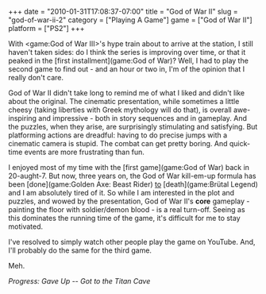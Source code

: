 +++
date = "2010-01-31T17:08:37-07:00"
title = "God of War II"
slug = "god-of-war-ii-2"
category = ["Playing A Game"]
game = ["God of War II"]
platform = ["PS2"]
+++

With <game:God of War III>'s hype train about to arrive at the station, I still haven't taken sides: do I think the series is improving over time, or that it peaked in the [first installment](game:God of War)?  Well, I had to play the second game to find out - and an hour or two in, I'm of the opinion that I really don't care.

God of War II didn't take long to remind me of what I liked and didn't like about the original.  The cinematic presentation, while sometimes a little cheesy (taking liberties with Greek mythology will do that), is overall awe-inspiring and impressive - both in story sequences and in gameplay.  And the puzzles, when they arise, are surprisingly stimulating and satisfying.  But platforming actions are dreadful: having to do precise jumps with a cinematic camera is stupid.  The combat can get pretty boring.  And quick-time events are more frustrating than fun.

I enjoyed most of my time with the [first game](game:God of War) back in 20-aught-7.  But now, three years on, the God of War kill-em-up formula has been [done](game:Golden Axe: Beast Rider) [to](game:Conan (2007)) [death](game:Brütal Legend) and I am absolutely tired of it.  So while I am interested in the plot and puzzles, and wowed by the presentation, God of War II's <b>core</b> gameplay - painting the floor with soldier/demon blood - is a real turn-off.  Seeing as this dominates the running time of the game, it's difficult for me to stay motivated.

I've resolved to simply watch other people play the game on YouTube.  And, I'll probably do the same for the third game.

Meh.

<i>Progress: Gave Up -- Got to the Titan Cave</i>
